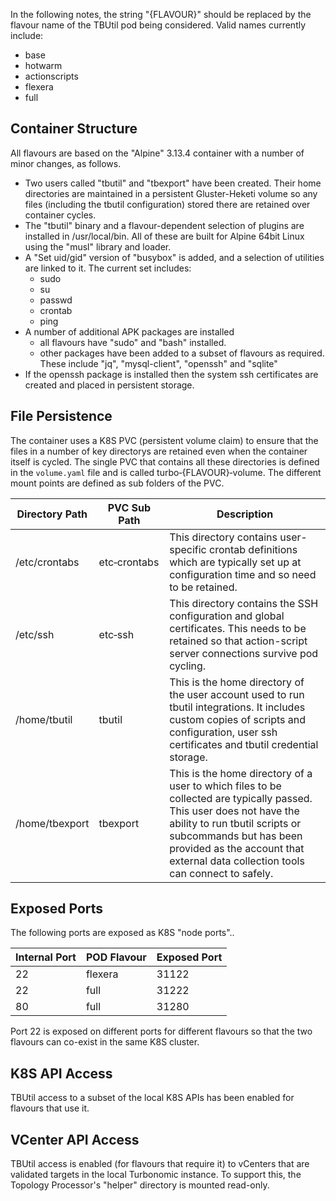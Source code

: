 In the following notes, the string "{FLAVOUR}" should be replaced by the flavour name of the TBUtil pod being considered. Valid names currently include:

- base
- hotwarm
- actionscripts
- flexera
- full


## Container Structure

All flavours are based on the "Alpine" 3.13.4 container with a number of minor changes, as follows.

- Two users called "tbutil" and "tbexport" have been created. Their home directories are maintained in a persistent Gluster-Heketi volume so any files (including the tbutil configuration) stored there are retained over container cycles.
- The "tbutil" binary and a flavour-dependent selection of plugins are installed in /usr/local/bin. All of these are built for Alpine 64bit Linux using the "musl" library and loader.
- A "Set uid/gid" version of "busybox" is added, and a selection of utilities are linked to it. The current set includes:
    - sudo
    - su
    - passwd
    - crontab
    - ping
- A number of additional APK packages are installed
    - all flavours have "sudo" and "bash" installed.
    - other packages have been added to a subset of flavours as required. These include "jq", "mysql-client", "openssh" and "sqlite"
- If the openssh package is installed then the system ssh certificates are created and placed in persistent storage.


## File Persistence

The container uses a K8S PVC (persistent volume claim) to ensure that the files in a number of key directorys are retained even when the container itself is cycled. The single PVC that contains all these directories is defined in the `volume.yaml` file and is called turbo&#x2011;{FLAVOUR}&#x2011;volume. The different mount points are defined as sub folders of the PVC.

| Directory Path | PVC Sub Path | Description |
| -------------- | ------------ | ----------- |
| /etc/crontabs  | etc&#x2011;crontabs | This directory contains user-specific crontab definitions which are typically set up at configuration time and so need to be retained. |
| /etc/ssh       | etc&#x2011;ssh      | This directory contains the SSH configuration and global certificates. This needs to be retained so that action-script server connections survive pod cycling. |
| /home/tbutil   | tbutil       | This is the home directory of the user account used to run tbutil integrations. It includes custom copies of scripts and configuration, user ssh certificates and tbutil credential storage. |
| /home/tbexport | tbexport     | This is the home directory of a user to which files to be collected are typically passed. This user does not have the ability to run tbutil scripts or subcommands but has been provided as the account that external data collection tools can connect to safely. |


## Exposed Ports

The following ports are exposed as K8S "node ports"..

| Internal Port | POD Flavour | Exposed Port |
| ------------- | ----------- | ------------ |
| 22            | flexera     | 31122        |
| 22            | full        | 31222        |
| 80            | full        | 31280        |

Port 22 is exposed on different ports for different flavours so that the two flavours can co-exist in the same K8S cluster.


## K8S API Access

TBUtil access to a subset of the local K8S APIs has been enabled for flavours that use it.


## VCenter API Access

TBUtil access is enabled (for flavours that require it) to vCenters that are validated targets in the local Turbonomic instance. To support this, the Topology Processor's "helper" directory is mounted read-only.
